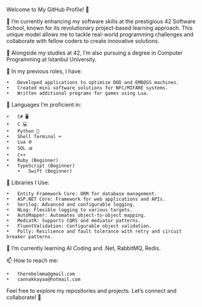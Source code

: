 Welcome to My GitHub Profile! 👋

🔹 I’m currently enhancing my software skills at the prestigious 42 Software School, known for its revolutionary project-based learning approach. This unique model allows me to tackle real-world programming challenges and collaborate with fellow coders to create innovative solutions.

🔹 Alongside my studies at 42, I’m also pursuing a degree in Computer Programming at Istanbul University.

🔹 In my previous roles, I have:

	•	Developed applications to optimize DOD and EMBOSS machines.
	•	Created mini software solutions for NFC/MIFARE systems.
 	•	Written additional programs for games using Lua.

🔹 Languages I’m proficient in:

	•	C# 🖥️
	•	C 💻
	•	Python 🐍
	•	Shell Terminal ⌨️
	•	Lua 🌐
	•	SQL 📊
 	•	C++
  	•	Ruby (Beginner)
   	•	TypeScript (Beginner)
    	•	Swift (Beginner)
 
 🔹 Libraries I Use:

	•	Entity Framework Core: ORM for database management.
	•	ASP.NET Core: Framework for web applications and APIs.
	•	Serilog: Advanced and configurable logging.
	•	NLog: Flexible logging to various targets.
	•	AutoMapper: Automates object-to-object mapping.
	•	MediatR: Supports CQRS and mediator patterns.
	•	FluentValidation: Configurable object validation.
	•	Polly: Resilience and fault tolerance with retry and circuit breaker patterns.

🌱 I’m currently learning AI Coding and .Net, RabbitMQ, Redis.

📫 How to reach me:

	•	therebelmma@gmail.com
	•	cannakkayaa@hotmail.com

Feel free to explore my repositories and projects. Let’s connect and collaborate! 🚀
